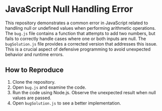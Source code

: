 # JavaScript Null Handling Error

This repository demonstrates a common error in JavaScript related to handling null or undefined values when performing arithmetic operations. The `bug.js` file contains a function that attempts to add two numbers, but fails to correctly handle cases where one or both inputs are null.  The `bugSolution.js` file provides a corrected version that addresses this issue.  This is a crucial aspect of defensive programming to avoid unexpected behavior and runtime errors.

## How to Reproduce
1. Clone the repository.
2. Open `bug.js` and examine the code.
3. Run the code using Node.js. Observe the unexpected result when null values are passed.
4. Open `bugSolution.js` to see a better implementation.